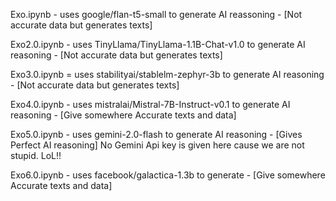 Exo.ipynb -  uses google/flan-t5-small  to generate AI reassoning   - [Not accurate data but generates texts]


Exo2.0.ipynb - uses TinyLlama/TinyLlama-1.1B-Chat-v1.0 to generate AI reasoning - [Not accurate data but generates texts]


Exo3.0.ipynb = uses stabilityai/stablelm-zephyr-3b to generate AI reasoning - [Not accurate data but generates texts]


Exo4.0.ipynb - uses mistralai/Mistral-7B-Instruct-v0.1 to generate AI reasoning - [Give somewhere Accurate texts and data]


Exo5.0.ipynb - uses gemini-2.0-flash to generate AI reasoning - [Gives Perfect AI reasoning]  No Gemini Api key is given here cause we are not stupid. LoL!!


Exo6.0.ipynb - uses facebook/galactica-1.3b to generate - [Give somewhere Accurate texts and data]
